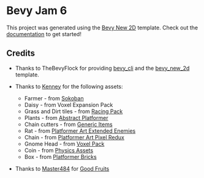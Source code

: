 # Bevy Jam 6

This project was generated using the [Bevy New 2D](https://github.com/TheBevyFlock/bevy_new_2d) template.
Check out the [documentation](https://github.com/TheBevyFlock/bevy_new_2d/blob/main/README.md) to get started!

## Credits

- Thanks to TheBevyFlock for providing [bevy_cli](https://github.com/TheBevyFlock/bevy_cli) and
  the [bevy_new_2d](https://github.com/TheBevyFlock/bevy_new_2d) template.

- Thanks to [Kenney](https://www.kenney.nl/) for the following assets:
  - Farmer - from [Sokoban](https://www.kenney.nl/assets/sokoban)
  - Daisy - from Voxel Expansion Pack
  - Grass and Dirt tiles - from [Racing Pack](https://www.kenney.nl/assets/racing-pack)
  - Plants - from [Abstract Platformer](https://www.kenney.nl/assets/abstract-platformer)
  - Chain cutters - from [Generic Items](https://www.kenney.nl/assets/generic-items)
  - Rat - from [Platformer Art Extended Enemies](https://www.kenney.nl/assets/platformer-art-extended-enemies)
  - Chain - from [Platformer Art Pixel Redux](https://www.kenney.nl/assets/platformer-art-pixel-redux)
  - Gnome Head - from [Voxel Pack](https://www.kenney.nl/assets/voxel-pack)
  - Coin - from [Physics Assets](https://www.kenney.nl/assets/physics-assets)
  - Box - from [Platformer Bricks](https://www.kenney.nl/assets/platformer-bricks)

- Thanks to [Master484](http://m484games.ucoz.com/) for [Good Fruits](https://opengameart.org/content/good-fruits-m484-games)